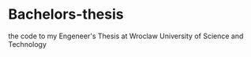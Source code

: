 # Bachelors-thesis
 the code to my Engeneer's Thesis at Wroclaw University of Science and Technology
